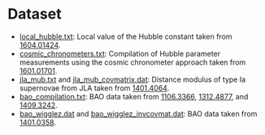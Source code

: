 # Dataset

- [local_hubble.txt](./local_hubble.txt): Local value of the Hubble constant taken from [1604.01424](https://arxiv.org/abs/1604.01424).
- [cosmic_chronometers.txt](./cosmic_chronometers.txt): Compilation of Hubble parameter measurements using the cosmic chronometer approach taken from [1601.01701](https://arxiv.org/abs/1601.01701).
- [jla_mub.txt](./jla_mub.txt) and [jla_mub_covmatrix.dat](./jla_mub_covmatrix.dat): Distance modulus of type Ia supernovae from JLA taken from [1401.4064](https://arxiv.org/abs/1401.4064).
- [bao_compilation.txt](./bao_compilation.txt): BAO data taken from 
    [1106.3366](https://arxiv.org/abs/1106.3366), [1312.4877](https://arxiv.org/abs/1312.4877), and [1409.3242](https://arxiv.org/abs/1409.3242).
- [bao_wigglez.dat](bao_wigglez.dat) and [bao_wigglez_invcovmat.dat](bao_wigglez_invcovmat.dat): BAO data taken from [1401.0358](https://arxiv.org/abs/1401.0358).